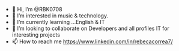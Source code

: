 - 👋 Hi, I’m @RBK0708
- 👀 I’m interested in music & technology. 
- 🌱 I’m currently learning ...English & IT
- 💞️ I’m looking to collaborate on Developers and all profiles IT for interesting projects
- 📫 How to reach me https://www.linkedin.com/in/rebecacorrea7/ 

<!---
RBK0708/RBK0708 is a ✨ special ✨ repository because its `README.md` (this file) appears on your GitHub profile.
You can click the Preview link to take a look at your changes.
--->
